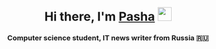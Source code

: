 <h1 align="center">Hi there, I'm <a href="https://daniilshat.ru/" target="_blank">Pasha</a> 
<img src="https://github.com/blackcater/blackcater/raw/main/images/Hi.gif" height="32"/></h1>
<h3 align="center">Computer science student, IT news writer from Russia 🇷🇺</h3>
